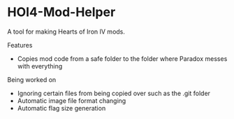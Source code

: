 # HOI4-Mod-Helper
 A tool for making Hearts of Iron IV mods.
 
Features
- Copies mod code from a safe folder to the folder where Paradox messes with everything

Being worked on
- Ignoring certain files from being copied over such as the .git folder
- Automatic image file format changing
- Automatic flag size generation
